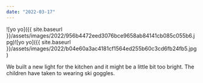 ```yaml
---
date: "2022-03-17"
---
```


![yo yo]({{ site.baseurl }}/assets/images/2022/956b4472eed3076bce9658ab84141cb085c055b6.jpg)![yo yo]({{ site.baseurl }}/assets/images/2022/b04e60a3ac4181cf1564ed255b60c3cd6fb24fb5.jpg)

We built a new light for the kitchen and it might be a little bit too bright. The children have taken to wearing ski goggles.
